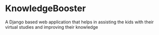 # KnowledgeBooster
A Django based web application that helps in assisting the kids with their virtual studies and improving their knowledge
